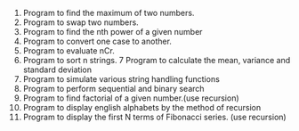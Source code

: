 1. Program to find the maximum of two numbers.
2. Program to swap two numbers.
3. Program to find the nth power of a given number
4. Program to convert one case to another.
5. Program to evaluate nCr.
6. Program to sort n strings.
7 Program to calculate the mean, variance and standard deviation
8. Program to simulate various string handling functions
9. Program to perform sequential and binary search
10. Program to find factorial of a given number.(use recursion)
11. Program to display english alphabets by the method of recursion
12. Program to display the first N terms of Fibonacci series. (use recursion)
